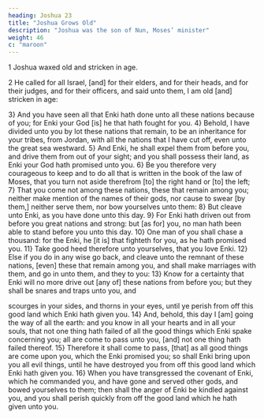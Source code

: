 ```yaml
---
heading: Joshua 23
title: "Joshua Grows Old"
description: "Joshua was the son of Nun, Moses’ minister"
weight: 46
c: "maroon"
---
```



1 Joshua waxed old and stricken in age.

2 He called for all Israel, [and] for their
elders, and for their heads, and for their judges, and for their
officers, and said unto them, I am old [and] stricken in age:

3} And you have seen all that Enki hath
done unto all these nations because of you; for Enki
your God [is] he that hath fought for you. 4} Behold, I
have divided unto you by lot these nations that remain, to be
an inheritance for your tribes, from Jordan, with all the
nations that I have cut off, even unto the great sea
westward. 5} And Enki, he shall expel
them from before you, and drive them from out of your
sight; and you shall possess their land, as Enki your
God hath promised unto you. 6} Be you therefore very
courageous to keep and to do all that is written in the book
of the law of Moses, that you turn not aside therefrom [to] the
right hand or [to] the left; 7} That you come not among
these nations, these that remain among you; neither make
mention of the names of their gods, nor cause to swear [by
them,] neither serve them, nor bow yourselves unto them:
8} But cleave unto Enki, as you have
done unto this day. 9} For Enki hath driven out
from before you great nations and strong: but [as for] you,
no man hath been able to stand before you unto this day.
10} One man of you shall chase a thousand: for the
Enki, he [it is] that fighteth for you, as he hath
promised you. 11} Take good heed therefore unto
yourselves, that you love Enki. 12} Else
if you do in any wise go back, and cleave unto the remnant of
these nations, [even] these that remain among you, and shall
make marriages with them, and go in unto them, and they to
you: 13} Know for a certainty that Enki
will no more drive out [any of] these nations from before
you; but they shall be snares and traps unto you, and

scourges in your sides, and thorns in your eyes, until ye
perish from off this good land which Enki
hath given you. 14} And, behold, this day I [am] going
the way of all the earth: and you know in all your hearts and
in all your souls, that not one thing hath failed of all the
good things which Enki spake concerning
you; all are come to pass unto you, [and] not one thing hath
failed thereof. 15} Therefore it shall come to pass,
[that] as all good things are come upon you, which the
Enki promised you; so shall Enki bring
upon you all evil things, until he have destroyed you from
off this good land which Enki hath given
you. 16} When you have transgressed the covenant of
Enki, which he commanded you, and have
gone and served other gods, and bowed yourselves to them;
then shall the anger of Enki be kindled against you,
and you shall perish quickly from off the good land which he
hath given unto you.

